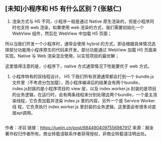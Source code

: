 ## [未知]小程序和 H5 有什么区别？(张慈仁)

1. 渲染方式与 H5 不同，小程序一般是通过 Native 原生渲染的，但是小程序同时也支持 web 渲染，如果使用 web 渲染的方式，我们需要初始化一个WebView 组件，然后在 WebView 中加载 H5 页面；

所以当我们开发一个小程序时，通常会使用 hybrid 的方式，即会根据具体情况选择部分功能用小程序原生的代码来开发，部分功能通过 WebView 加载 H5 页面来实现。Native 与 Web 渲染混合使用，以实现项目的最优解；

这里值得注意的是，小程序下，native 方式通常情况下性能要优于 web 方式。

1. 小程序特有的双线程设计。 H5 下我们所有资源通常都会打到一个 bundle.js 文件里（不考虑分包加载），而小程序编译后的结果会有两个bundle，index.js封装的是小程序项目的 view 层，以及 index.worker.js 封装的是项目的业务逻辑，在运行时，会有两条线程来分别处理这两个bundle，一个是主渲染线程，它负责加载并渲染 index.js 里的内容，另外一个是 Service Worker线 程，它负责执行 index.worker.js 里封装的业务逻辑，这里面会有很多对底层api调用。

## 



作者：冴羽
链接：https://juejin.cn/post/6844904097556987917
来源：掘金
著作权归作者所有。商业转载请联系作者获得授权，非商业转载请注明出处。